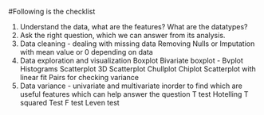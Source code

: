 
#Following is the checklist 
  1. Understand the data, what are the features? What are the datatypes?
  2. Ask the right question, which we can answer from its analysis.
  3. Data cleaning - dealing with missing data 
        Removing Nulls 
        or 
        Imputation with mean value or 0 depending on data 
  4. Data exploration and visualization
        Boxplot
        Bivariate boxplot - Bvplot
        Histograms 
        Scatterplot
        3D Scatterplot
        Chullplot
        Chiplot
        Scatterplot with linear fit 
        Pairs for checking variance
  5. Data variance - univariate and multivariate inorder to find which are useful features which can help answer the question
        T test
        Hotelling T squared Test
        F test
        Leven test


